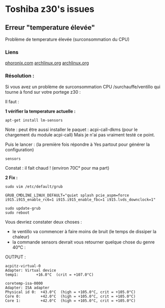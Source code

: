 # Toshiba z30's issues

## Erreur "temperature élevée"

Problème de temperature élevée (surconsommation du CPU)

### Liens

[phoronix.com](http://www.phoronix.com/scan.php?page=article&item=intel_i915_power&num=1)
[archlinux.org](https://bbs.archlinux.org/viewtopic.php?id=188340)
[archlinux.org](https://bbs.archlinux.org/viewtopic.php?id=132077)

### Résolution :

Si vous avez un problème de surconsommation CPU /surchauffe/ventillo qui tourne à fond sur votre portege z30 :

Il faut :

**1 vérifier la temperature actuelle :**

    apt-get install lm-sensors

Note : peut être aussi installer le paquet : acpi-call-dkms (pour le chargement du module acpi-call)
Mais je n'ai pas vraiment testé ce point.

Puis le lancer : (la première fois répondre à Yes partout pour générer la configuration)

    sensors

Constat : il fait chaud ! (environ 70C° pour ma part)

**2 Fix :**

    sudo vim /etc/default/grub

<!-- vim -->

    GRUB_CMDLINE_LINUX_DEFAULT="quiet splash pcie_aspm=force i915.i915_enable_rc6=1 i915.i915_enable_fbc=1 i915.lvds_downclock=1"

<!-- /vim -->

    sudo update-grub
    sudo reboot

Vous devriez constater deux choses :

* le ventillo va commencer à faire moins de bruit (le temps de dissiper la chaleur)
* la commande sensors devrait vous retourner quelque chose du genre 40°C :

OUTPUT :

    acpitz-virtual-0
    Adapter: Virtual device
    temp1:        +16.0°C  (crit = +107.0°C)

    coretemp-isa-0000
    Adapter: ISA adapter
    Physical id 0:  +43.0°C  (high = +105.0°C, crit = +105.0°C)
    Core 0:         +42.0°C  (high = +105.0°C, crit = +105.0°C)
    Core 1:         +42.0°C  (high = +105.0°C, crit = +105.0°C)
